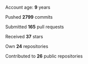 Account age: **9** years

Pushed **2799** commits

Submitted **165** pull requests

Received **37** stars

Own **24** repositories

Contributed to **26** public repositories
